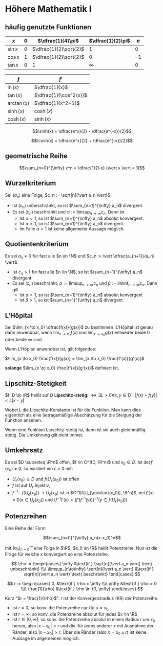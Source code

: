 # Höhere Mathematik I

## häufig genutzte Funktionen

| $x$      | $0$ | $\dfrac{1}{4}\pi$      | $\dfrac{1}{2}\pi$ | $\pi$ |
|----------|-----|------------------------|-------------------|-------|
| $\sin x$ | $0$ | $\dfrac{1}{2}\sqrt{2}$ | $1$               | $0$   |
| $\cos x$ | $1$ | $\dfrac{1}{2}\sqrt{2}$ | $0$               | $-1$  |
| $\tan x$ | $0$ | $1$                    | $\infty$          | $0$   |

| $f$          | $f'$                   |
|--------------|------------------------|
| $\ln(x)$     | $\dfrac{1}{x}$         |
| $\tan(x)$    | $\dfrac{1}{\cos^2(x)}$ |
| $\arctan(x)$ | $\dfrac{1}{x^2+1}$     |
| $\sinh(x)$   | $\cosh(x)$             |
| $\cosh(x)$   | $\sinh(x)$             |

$$\sinh(x) = \dfrac{e^x}{2} - \dfrac{e^{-x}}{2}$$

$$\cosh(x) = \dfrac{e^x}{2} + \dfrac{e^{-x}}{2}$$

## geometrische Reihe

$$\sum_{n=0}^{\infty} x^n = \dfrac{1}{1-x} (\vert x \vert < 1)$$

## Wurzelkriterium

Sei $(a_n)$ eine Folge, $c_n := \sqrt[n]{\vert a_n \vert}$.

- Ist $(c_n)$ unbeschränkt, so ist $\sum_{n=1}^{\infty} a_n$ divergent.
- Es sei $(c_n)$ beschränkt und $\alpha := \limsup_{n\to\infty} c_n$. Dann ist
  - Ist $\alpha < 1$, so ist $\sum_{n=1}^{\infty} a_n$ absolut konvergent.
  - Ist $\alpha > 1$, so ist $\sum_{n=1}^{\infty} a_n$ divergent.
  - Im Falle $\alpha = 1$ ist keine allgemeine Aussage möglich.

## Quotientenkriterium

Es sei $a_n \ne 0$ für fast alle $n \in \N$ und $c_n := \vert \dfrac{a_{n+1}}{a_n} \vert$.

- Ist $c_n \gt 1$ für fast alle $n \in \N$, so ist $\sum_{n=1}^{\infty} a_n$ divergent
- Es sei $(c_n)$ beschränkt, $\alpha := \limsup_{n\to\infty} c_n$ und $\beta := \liminf_{n\to\infty} c_n$. Dann gilt
  - Ist $\alpha < 1$, so ist $\sum_{n=1}^{\infty} a_n$ absolut konvergent
  - Ist $\beta > 1$, so ist $\sum_{n=1}^{\infty} a_n$ divergent. 

## L'Hôpital

Sei $\lim_{x \to x_0} \dfrac{f(x)}{g(x)}$ zu bestimmen. L'Hôpital ist genau dann anwendbar, wenn
$\lim_{x \to x_0} f(x)$ und $\lim_{x \to x_0} g(x)$ entweder beide $0$ oder beide $\infty$ sind.

Wenn L'Hôpital anwendbar ist, gilt folgendes:

$\lim_{x \to x_0} \frac{f(x)}{g(x)} = \lim_{x \to x_0} \frac{f'(x)}{g'(x)}$

**solange** $\lim_{x \to x_0} \frac{f'(x)}{g'(x)}$ definiert ist.

## Lipschitz-Stetigkeit

$f: D \to \R$ heißt auf $D$ **Lipschitz-stetig**: $\iff \exists L \gt 0 \forall x,y \in D: \vert f(x) - f(y) \vert \lt L\vert x - y \vert$

Wobei $L$ die Lipschitz-Konstante ist für die Funktion. Man kann dies eigentlich als eine betragsmäßige Abschätzung
für die Steigung der Funktion ansehen.

Wenn eine Funktion Lipschitz-stetig ist, dann ist sie auch gleichmäßig stetig. Die Umkehrung gilt nicht immer.

## Umkehrsatz

Es sei $D \subseteq \R^n$ offen, $f \in C^1(D, \R^n)$ und $x_0 \in D$. Ist $\det f'(x_0) \ne 0$, so existiert ein $\epsilon > 0$ mit:

- $U_{\epsilon}(x_0) \subseteq D$ und $f(U_{\epsilon}(x_0))$ ist offen
- $f$ ist auf $U_{\epsilon}$ injektiv,
- $f^{-1}: f(U_{\epsilon}(x_0)) \to U_{\epsilon}(x_0)$ ist in $C^1(f(U_{\epsilon}(x_0)), \R^n)$, $\det f'(x) \ne 0 (x \in U_{\epsilon}(x_0))$
  und $(f^{-1})'(y) = (f'(f^{-1}(y)))^{-1} (y \in f(U_{\epsilon}(x_0)))$

## Potenzreihen

Eine Reihe der Form

$$\sum_{n=0}^{\infty} a_n(x-x_0)^n$$

mit $(a_n)_{n=0}^{\infty}$ eine Folge in $\R$, $x_0 \in \R$ heißt Potenzreihe. Nun ist die Frage für welche $x$ konvergiert
so eine Potenzreihe.

$$
\rho := \begin{cases}
  \infty                                         &\text{if } \sqrt[n]{\vert a_n \vert} \text{ unbeschränkt} \\\\
  \limsup_{n\to\infty} \sqrt[n]{\vert a_n \vert} &\text{if } \sqrt[n]{\vert a_n \vert} \text{ beschränkt}
\end{cases}
$$

$$
r := \begin{cases}
  0,             &\text{if } \rho = \infty \\\\
  \infty         &\text{if } \rho = 0 \\\\
  \frac{1}{\rho} &\text{if } \rho \in (0, \infty)
\end{cases}
$$

Kurz "$r = \frac{1}{\rho}$". $r$ ist der Konvergenzradius (KR) der Potenzreihe.

- Ist $r = 0$, so konv. die Potenzreihe nur für $x = x_0$
- Ist $r = \infty$, so konv. die Potenzreihe absolut für jedes $x \in \R$
- Ist $r \in (0, \infty)$, so konv. die Potenzreihe absolut in einem Radius $r$ um $x_0$ herum, also
  $\vert x - x_0 \vert \lt r$ und div. für jedes anderer $x$ mit Ausnahme der Ränder, also $\vert x - x_0 \vert > r$.
  Über die Ränder (also $x = x_0 \pm r$) ist keine Aussage im allgemeinen möglich.

